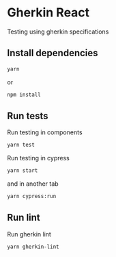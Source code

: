 # Gherkin React

Testing using gherkin specifications

## Install dependencies

```bash
yarn
```
or
```bash
npm install
```

## Run tests

Run testing in components

```bash
yarn test
```

Run testing in cypress

```bash
yarn start
```
and in another tab

```bash
yarn cypress:run
```

## Run lint

Run gherkin lint

```bash
yarn gherkin-lint
```